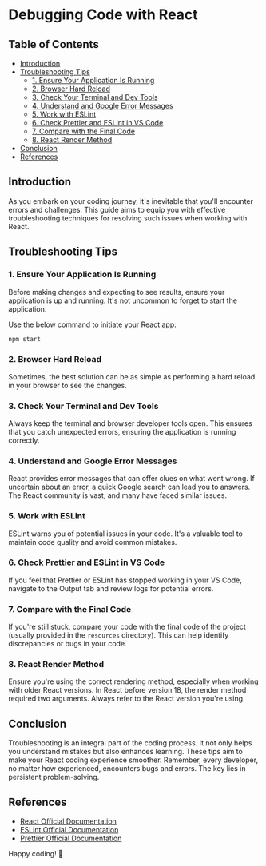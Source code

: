 # Debugging Code with React

## Table of Contents

- [Introduction](#introduction)
- [Troubleshooting Tips](#troubleshooting-tips)
    - [1. Ensure Your Application Is Running](#1-ensure-your-application-is-running)
    - [2. Browser Hard Reload](#2-browser-hard-reload)
    - [3. Check Your Terminal and Dev Tools](#3-check-your-terminal-and-dev-tools)
    - [4. Understand and Google Error Messages](#4-understand-and-google-error-messages)
    - [5. Work with ESLint](#5-work-with-eslint)
    - [6. Check Prettier and ESLint in VS Code](#6-check-prettier-and-eslint-in-vs-code)
    - [7. Compare with the Final Code](#7-compare-with-the-final-code)
    - [8. React Render Method](#8-react-render-method)
- [Conclusion](#conclusion)
- [References](#references)

## Introduction

As you embark on your coding journey, it's inevitable that you'll encounter errors and challenges. This guide aims to equip you with effective troubleshooting techniques for resolving such issues when working with React.

## Troubleshooting Tips

### 1. Ensure Your Application Is Running

Before making changes and expecting to see results, ensure your application is up and running. It's not uncommon to forget to start the application. 

Use the below command to initiate your React app:

```bash
npm start
```

### 2. Browser Hard Reload

Sometimes, the best solution can be as simple as performing a hard reload in your browser to see the changes.

### 3. Check Your Terminal and Dev Tools

Always keep the terminal and browser developer tools open. This ensures that you catch unexpected errors, ensuring the application is running correctly.

### 4. Understand and Google Error Messages

React provides error messages that can offer clues on what went wrong. If uncertain about an error, a quick Google search can lead you to answers. The React community is vast, and many have faced similar issues.

### 5. Work with ESLint

ESLint warns you of potential issues in your code. It's a valuable tool to maintain code quality and avoid common mistakes.

### 6. Check Prettier and ESLint in VS Code

If you feel that Prettier or ESLint has stopped working in your VS Code, navigate to the Output tab and review logs for potential errors.

### 7. Compare with the Final Code

If you're still stuck, compare your code with the final code of the project (usually provided in the `resources` directory). This can help identify discrepancies or bugs in your code.

### 8. React Render Method

Ensure you're using the correct rendering method, especially when working with older React versions. In React before version 18, the render method required two arguments. Always refer to the React version you're using.

## Conclusion

Troubleshooting is an integral part of the coding process. It not only helps you understand mistakes but also enhances learning. These tips aim to make your React coding experience smoother. Remember, every developer, no matter how experienced, encounters bugs and errors. The key lies in persistent problem-solving.

## References

- [React Official Documentation](https://reactjs.org/)
- [ESLint Official Documentation](https://eslint.org/)
- [Prettier Official Documentation](https://prettier.io/)

Happy coding! 🚀